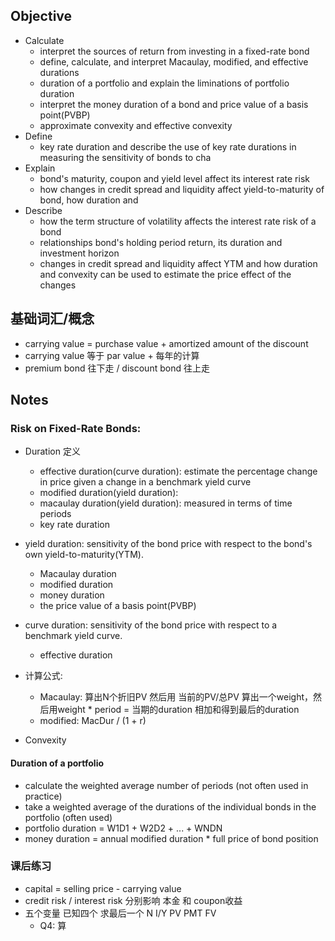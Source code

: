 ## Objective
* Calculate
    * interpret the sources of return from investing in a fixed-rate bond
    * define, calculate, and interpret Macaulay, modified, and effective durations
    * duration of a portfolio and explain the liminations of portfolio duration
    * interpret the money duration of a bond and price value of a basis point(PVBP)
    * approximate convexity and effective convexity
* Define
    * key rate duration and describe the use of key rate durations in measuring the sensitivity of bonds to cha
* Explain
    * bond's maturity, coupon and yield level affect its interest rate risk
    * how changes in credit spread and liquidity affect yield-to-maturity of bond, how duration and 
* Describe
    * how the term structure of volatility affects the interest rate risk of a bond
    * relationships bond's holding period return, its duration and investment horizon
    * changes in credit spread and liquidity affect YTM and how duration and convexity can be used to estimate the price effect of the changes


## 基础词汇/概念
* carrying value = purchase value + amortized amount of the discount 
* carrying value 等于 par value + 每年的计算 
* premium bond 往下走 / discount bond 往上走

## Notes


### Risk on Fixed-Rate Bonds:
* Duration 定义
    * effective duration(curve duration): estimate the percentage change in price given a change in a benchmark yield curve
    * modified duration(yield duration): 
    * macaulay duration(yield duration): measured in terms of time periods
    * key rate duration

* yield duration: sensitivity of the bond price with respect to the bond's own yield-to-maturity(YTM).
    * Macaulay duration
    * modified duration 
    * money duration
    * the price value of a basis point(PVBP)

* curve duration: sensitivity of the bond price with respect to a benchmark yield curve.
    * effective duration

* 计算公式:
    * Macaulay: 算出N个折旧PV 然后用 当前的PV/总PV 算出一个weight，然后用weight * period = 当期的duration 相加和得到最后的duration
    * modified: MacDur / (1 + r)
* Convexity

#### Duration of a portfolio
* calculate the weighted average number of periods (not often used in practice)
* take a weighted average of the durations of the individual bonds in the portfolio (often used)
* portfolio duration = W1D1 + W2D2 + ... + WNDN
* money duration = annual modified duration * full price of bond position


### 课后练习
* capital = selling price - carrying value
* credit risk / interest risk 分别影响 本金 和 coupon收益
* 五个变量 已知四个 求最后一个  N I/Y PV PMT FV
    * Q4: 算 
